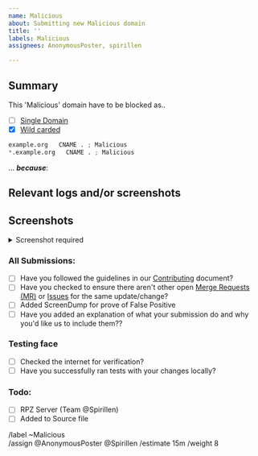 ```yaml
---
name: Malicious
about: Submitting new Malicious domain
title: ''
labels: Malicious
assignees: AnonymousPoster, spirillen

---
```


## Summary

<!-- Keep any domains in back ticks `(`)`

Screenshot is required within the <details> pane. Leave a blank line before 
and after the image link -->

This 'Malicious' domain have to be blocked as..

- [ ] [Single Domain](source/malicious/domains.list)
- [x] [Wild carded](source/malicious/wildcard.list)

```python
example.org   CNAME . ; Malicious
*.example.org   CNAME . ; Malicious
```

... ***because***:

## Relevant logs and/or screenshots

<!-- Paste any relevant logs - please use code blocks (```) to format 
console output, logs, and code as it's very hard to read otherwise. -->

## Screenshots

<details><Summary>Screenshot required</summary>



</details>

### All Submissions:
- [ ] Have you followed the guidelines in our [Contributing](CONTRIBUTING.md) document?
- [ ] Have you checked to ensure there aren't other open
	[Merge Requests (MR)](../merge_requests) or [Issues](../issues) for
	the same update/change?
- [ ] Added ScreenDump for prove of False Positive
- [ ] Have you added an explanation of what your submission do and why
	you'd like us to include them??

### Testing face
- [ ] Checked the internet for verification?
- [ ] Have you successfully ran tests with your changes locally?

### Todo:
- [ ] RPZ Server (Team @Spirillen)
- [ ] Added to Source file

/label ~Malicious  
/assign @AnonymousPoster @Spirillen
/estimate 15m
/weight 8
